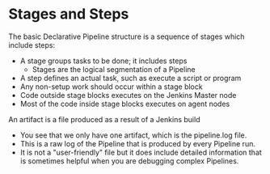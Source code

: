 # Stages and Steps


The basic Declarative Pipeline structure is a sequence of stages which include steps:
- A stage groups tasks to be done; it includes steps
  - Stages are the logical segmentation of a Pipeline
- A step defines an actual task, such as execute a script or program
- Any non-setup work should occur within a stage block
- Code outside stage blocks executes on the Jenkins Master node
- Most of the code inside stage blocks executes on agent nodes

An artifact is a file produced as a result of a Jenkins build

- You see that we only have one artifact, which is the pipeline.log file.
- This is a raw log of the Pipeline that is produced by every Pipeline run.
- It is not a "user-friendly" file but it does include detailed information
  that is sometimes helpful when you are debugging complex Pipelines.
